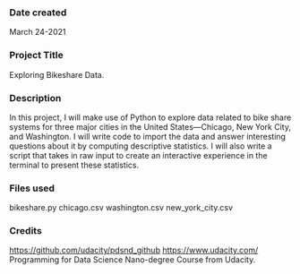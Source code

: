 
### Date created
March 24-2021

### Project Title
Exploring Bikeshare Data.

### Description
In this project, I will make use of Python to explore data related to bike share systems for three major cities in the United States—Chicago, New York City, and Washington.
I will write code to import the data and answer interesting questions about it by computing descriptive statistics.
I will also write a script that takes in raw input to create an interactive experience in the terminal to present these statistics.

### Files used
bikeshare.py
chicago.csv
washington.csv
new_york_city.csv

### Credits
https://github.com/udacity/pdsnd_github
https://www.udacity.com/
Programming for Data Science Nano-degree Course from Udacity.
